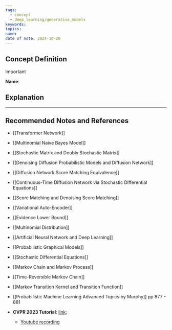 ```yaml
---
tags:
  - concept
  - deep_learning/generative_models
keywords: 
topics: 
name: 
date of note: 2024-10-20
---
```


## Concept Definition

>[!important]
>**Name**: 



## Explanation





-----------
##  Recommended Notes and References


- [[Transformer Network]]
- [[Multinomial Naive Bayes Model]]
- [[Stochastic Matrix and Doubly Stochastic Matrix]]


- [[Denoising Diffusion Probabilistic Models and Diffusion Network]]
- [[Diffusion Network Score Matching Equivalence]]
- [[Continuous-Time Diffusion Network via Stochastic Differential Equations]]
- [[Score Matching and Denoising Score Matching]]
- [[Variational Auto-Encoder]]
- [[Evidence Lower Bound]]
- [[Multinomial Distribution]]


- [[Artificial Neural Network and Deep Learning]]
- [[Probabilistic Graphical Models]]
- [[Stochastic Differential Equations]]
- [[Markov Chain and Markov Process]]
- [[Time-Reversible Markov Chain]]
- [[Markov Transition Kernel and Transition Function]]


- [[Probabilistic Machine Learning Advanced Topics by Murphy]] pp 877 - 881
- **CVPR 2023 Tutorial**: [link](https://cvpr2023-tutorial-diffusion-models.github.io);
	- [Youtube recording](https://www.youtube.com/watch?v=1d4r19GEVos)
